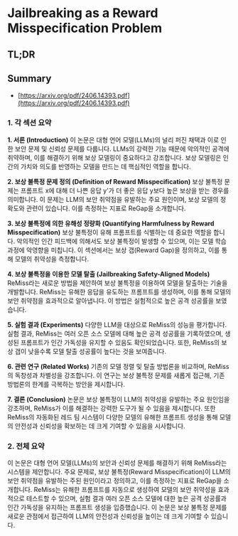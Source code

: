 # Jailbreaking as a Reward Misspecification Problem
## TL;DR
## Summary
- [https://arxiv.org/pdf/2406.14393.pdf](https://arxiv.org/pdf/2406.14393.pdf)

### 1. 각 섹션 요약

**1. 서론 (Introduction)**
이 논문은 대형 언어 모델(LLMs)의 널리 퍼진 채택과 이로 인한 보안 문제 및 신뢰성 문제를 다룹니다. LLMs의 강력한 기능 때문에 악의적인 공격에 취약하며, 이를 해결하기 위해 보상 모델링이 중요하다고 강조합니다. 보상 모델링은 인간의 가치와 의도를 반영하는 모델을 만드는 데 핵심적인 역할을 합니다.

**2. 보상 불특정 문제 정의 (Definition of Reward Misspecification)**
보상 불특정 문제는 프롬프트 x에 대해 더 나쁜 응답 y'가 더 좋은 응답 y보다 높은 보상을 받는 경우를 의미합니다. 이 문제는 LLM의 보안 취약점을 유발하는 주요 원인이며, 보상 모델의 정확도와 관련이 있습니다. 이를 측정하는 지표로 ReGap을 소개합니다.

**3. 보상 불특정에 의한 유해성 정량화 (Quantifying Harmfulness by Reward Misspecification)**
보상 불특정이 유해 프롬프트를 식별하는 데 중요한 역할을 합니다. 악의적인 인간 피드백에 의해서도 보상 불특정이 발생할 수 있으며, 이는 모델 학습 과정에 악영향을 미칩니다. 이 섹션에서는 보상 갭(Reward Gap)을 정의하고, 이를 통해 모델의 취약성을 측정합니다.

**4. 보상 불특정을 이용한 모델 탈출 (Jailbreaking Safety-Aligned Models)**
ReMiss라는 새로운 방법을 제안하여 보상 불특정을 이용하여 모델을 탈출하는 기술을 개발합니다. ReMiss는 유해한 응답을 유도하는 프롬프트를 생성하며, 이를 통해 모델의 보안 취약점을 효과적으로 알아냅니다. 이 방법은 실험적으로 높은 공격 성공률을 보였습니다.

**5. 실험 결과 (Experiments)**
다양한 LLM을 대상으로 ReMiss의 성능을 평가합니다. 실험 결과, ReMiss는 여러 오픈 소스 모델에 대해 높은 공격 성공률을 기록하였으며, 생성된 프롬프트가 인간 가독성을 유지할 수 있음도 확인되었습니다. 또한, ReMiss의 보상 갭이 낮을수록 모델 탈출 성공률이 높다는 것을 보여줍니다.

**6. 관련 연구 (Related Works)**
기존의 모델 정렬 및 탈출 방법론을 비교하며, ReMiss의 독창성과 차별성을 강조합니다. 이 연구는 보상 불특정 문제를 새롭게 접근해, 기존 방법론의 한계를 극복하는 방안을 제시합니다.

**7. 결론 (Conclusion)**
논문은 보상 불특정이 LLM의 취약성을 유발하는 주요 원인임을 강조하며, ReMiss가 이를 해결하는 강력한 도구가 될 수 있음을 제시합니다. 또한 ReMiss의 자동화된 레드 팀 시스템이 다양한 모델의 유해한 프롬프트 생성을 통해 모델의 안전성과 신뢰성을 확보하는 데 크게 기여할 수 있음을 시사합니다.

### 2. 전체 요약

이 논문은 대형 언어 모델(LLMs)의 보안과 신뢰성 문제를 해결하기 위해 ReMiss라는 시스템을 제안합니다. 주요 문제로, 보상 불특정(Reward Misspecification)이 LLM의 보안 취약점을 유발하는 주된 원인이라고 정의하고, 이를 측정하는 지표로 ReGap을 소개합니다. ReMiss는 유해한 프롬프트를 자동으로 생성하여 모델의 보안 취약성을 효과적으로 테스트할 수 있으며, 실험 결과 여러 오픈 소스 모델에 대한 높은 공격 성공률과 인간 가독성을 유지하는 프롬프트 생성을 입증했습니다. 이 논문은 보상 불특정 문제를 새로운 관점에서 접근하여 LLM의 안전성과 신뢰성을 높이는 데 크게 기여할 수 있습니다.
